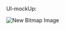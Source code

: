 UI-mockUp:


![New Bitmap Image](https://user-images.githubusercontent.com/59617357/139600242-aa510d0f-9332-46ee-a8c5-863e2bc3303b.jpg)

